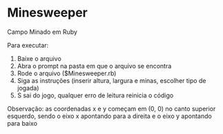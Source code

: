 # Minesweeper
Campo Minado em Ruby

Para executar:

1. Baixe o arquivo
2. Abra o prompt na pasta em que o arquivo se encontra
3. Rode o arquivo ($Minesweeper.rb)
4. Siga as instruções (inserir altura, largura e minas, escolher tipo de jogada)
5. S sai do jogo, qualquer erro de leitura reinicia o código

Observação: as coordenadas x e y começam em (0, 0) no canto superior esquerdo, sendo o eixo x apontando para a direita e o eixo y apontando para baixo
